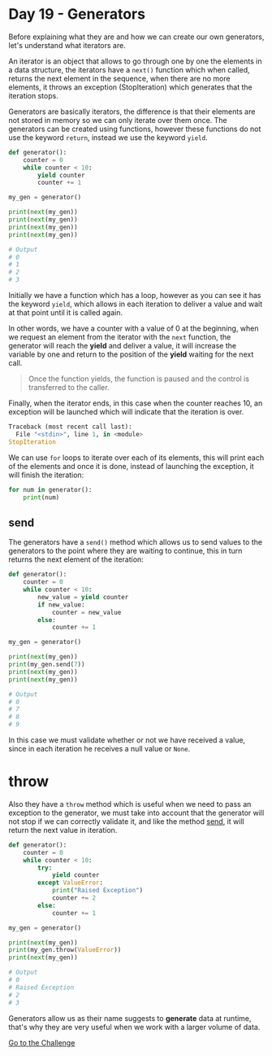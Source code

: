# Day 19 - Generators

Before explaining what they are and how we can create our own generators, let's understand what iterators are.

An iterator is an object that allows to go through one by one the elements in a data structure, the iterators have a `next()` function which when called, returns the next element in the sequence, when there are no more elements, it throws an exception (StopIteration) which generates that the iteration stops.

Generators are basically iterators, the difference is that their elements are not stored in memory so we can only iterate over them once. The generators can be created using functions, however these functions do not use the keyword `return`, instead we use the keyword `yield`.

```python
def generator():
    counter = 0
    while counter < 10:
        yield counter
        counter += 1

my_gen = generator()

print(next(my_gen))
print(next(my_gen))
print(next(my_gen))
print(next(my_gen))

# Output
# 0
# 1
# 2
# 3
```

Initially we have a function which has a loop, however as you can see it has the keyword `yield`, which allows in each iteration to deliver a value and wait at that point until it is called again.

In other words, we have a counter with a value of 0 at the beginning, when we request an element from the iterator with the `next` function, the generator will reach the **yield** and deliver a value, it will increase the variable by one and return to the position of the **yield** waiting for the next call.

> Once the function yields, the function is paused and the control is transferred to the caller.

Finally, when the iterator ends, in this case when the counter reaches 10, an exception will be launched which will indicate that the iteration is over.

```python
Traceback (most recent call last):
  File "<stdin>", line 1, in <module>
StopIteration
```

We can use `for` loops to iterate over each of its elements, this will print each of the elements and once it is done, instead of launching the exception, it will finish the iteration:

```python
for num in generator():
    print(num)
```

## send

The generators have a `send()` method which allows us to send values to the generators to the point where they are waiting to continue, this in turn returns the next element of the iteration:

```python
def generator():
    counter = 0
    while counter < 10:
        new_value = yield counter
        if new_value:
            counter = new_value
        else:
            counter += 1

my_gen = generator()

print(next(my_gen))
print(my_gen.send(7))
print(next(my_gen))
print(next(my_gen))

# Output
# 0
# 7
# 8
# 9
```

In this case we must validate whether or not we have received a value, since in each iteration he receives a null value or `None`.

# throw

Also they have a `throw` method which is useful when we need to pass an exception to the generator, we must take into account that the generator will not stop if we can correctly validate it, and like the method [send](#send), it will return the next value in iteration.

```python
def generator():
    counter = 0
    while counter < 10:
        try:
            yield counter
        except ValueError:
            print("Raised Exception")
            counter += 2
        else:
            counter += 1

my_gen = generator()

print(next(my_gen))
print(my_gen.throw(ValueError))
print(next(my_gen))

# Output
# 0
# Raised Exception
# 2
# 3
```

Generators allow us as their name suggests to **generate** data at runtime, that's why they are very useful when we work with a larger volume of data.

[Go to the Challenge](exercise.py)